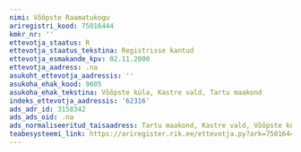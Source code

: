 ```yaml
---
nimi: Võõpste Raamatukogu
ariregistri_kood: 75016444
kmkr_nr: ''
ettevotja_staatus: R
ettevotja_staatus_tekstina: Registrisse kantud
ettevotja_esmakande_kpv: 02.11.2000
ettevotja_aadress: .na
asukoht_ettevotja_aadressis: ''
asukoha_ehak_kood: 9605
asukoha_ehak_tekstina: Võõpste küla, Kastre vald, Tartu maakond
indeks_ettevotja_aadressis: '62316'
ads_adr_id: 3158342
ads_ads_oid: .na
ads_normaliseeritud_taisaadress: Tartu maakond, Kastre vald, Võõpste küla
teabesysteemi_link: https://ariregister.rik.ee/ettevotja.py?ark=75016444&ref=rekvisiidid
---
```

